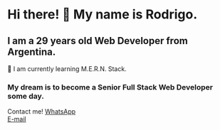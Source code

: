 <h1>Hi there! 👋 My name is <b>Rodrigo.</b></h1>
<h2>I am a 29 years old Web Developer from Argentina.</h2>

🌱 I am currently learning M.E.R.N. Stack.

<h3>My dream is to become a Senior Full Stack Web Developer some day. </h3>

Contact me!
<a href="https://wa.link/cpyz23"> WhatsApp</a> <br>
<a href="mailto:arroyo.rodrigo@outlook.com">E-mail</a>
<!--
**Rarroyo941/Rarroyo941** is a ✨ _special_ ✨ repository because its `README.md` (this file) appears on your GitHub profile.

Here are some ideas to get you started:

- 🔭 I’m currently working on ...
 I’m currently learning ...
- 👯 I’m looking to collaborate on ...
- 🤔 I’m looking for help with ...
- 💬 Ask me about ...
- 📫 How to reach me: ...
- 😄 Pronouns: ...
- ⚡ Fun fact: ...
-->
